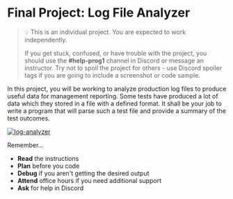 # Final Project: Log File Analyzer

> 💡 This is an individual project. You are expected to work independently.
>
> If you get stuck, confused, or have trouble with the project, you should use the **#help-prog1** channel in Discord or message an instructor. Try not to spoil the project for others - use Discord spoiler tags if you are going to include a screenshot or code sample.

In this project, you will be working to analyze production log files to produce useful data for management reporting.
Some tests have produced a lot of data which they stored in a file with a defined format.
It shall be your job to write a program that will parse such a test file and provide a
summary of the test outcomes.

[![log-analyzer](https://img.shields.io/static/v1?label=Open%20Project&message=log%20analyzer&color=blue)](https://classroom.github.com/a/ef1tMBGK)

Remember...

- **Read** the instructions
- **Plan** before you code
- **Debug** if you aren't getting the desired output
- **Attend** office hours if you need additional support
- **Ask** for help in Discord
